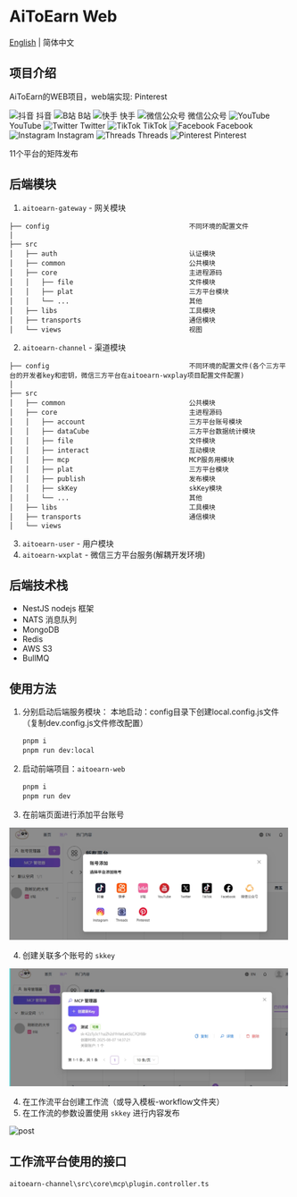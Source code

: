 <!--
 * @Author: nevin
 * @Date: 2025-01-17 19:25:28
 * @LastEditTime: 2025-02-24 19:37:13
 * @LastEditors: nevin
 * @Description:
-->
# AiToEarn Web
[English](README_EN.md) | 简体中文

## 项目介绍

AiToEarn的WEB项目，web端实现: Pinterest 

![抖音](https://lf1-cdn-tos.bytegoofy.com/goofy/ies/douyin_web/public/favicon.ico '抖音') 抖音
![B站](https://i0.hdslb.com/bfs/static/jinkela/long/images/favicon.ico 'B站') B站
![快手](https://s1-111422.kwimgs.com/kos/nlav111422/ks-web/favicon.ico '快手') 快手
![微信公众号](https://res.wx.qq.com/a/wx_fed/assets/res/NTI4MWU5.ico '微信公众号') 微信公众号
![YouTube](https://www.youtube.com/s/desktop/3ad23781/img/logos/favicon.ico 'YouTube') YouTube
![Twitter](https://abs.twimg.com/responsive-web/client-web/icon-svg.ea5ff4aa.svg 'Twitter') Twitter
![TikTok](https://www.tiktok.com/favicon.ico 'TikTok') TikTok
![Facebook](https://static.xx.fbcdn.net/rsrc.php/y1/r/ay1hV6OlegS.ico 'Facebook') Facebook
![Instagram](https://static.cdninstagram.com/rsrc.php/y4/r/QaBlI0OZiks.ico 'Instagram') Instagram
![Threads](https://static.cdninstagram.com/rsrc.php/ye/r/lEu8iVizmNW.ico 'Threads') Threads
![Pinterest](https://s.pinimg.com/webapp/logo_transparent_144x144-3da7a67b.png 'Pinterest') Pinterest


11个平台的矩阵发布

## 后端模块

1. `aitoearn-gateway` - 网关模块
```tree
├── config                                   不同环境的配置文件
│
├── src                                      
│   ├── auth                                 认证模块
│   ├── common                               公共模块
│   ├── core                                 主进程源码
│   │   ├── file                             文件模块
│   │   ├── plat                             三方平台模块
│   │   └── ...                              其他
│   ├── libs                                 工具模块
│   ├── transports                           通信模块
│   └── views                                视图
```
2. `aitoearn-channel` - 渠道模块
```tree
├── config                                   不同环境的配置文件(各个三方平台的开发者key和密钥，微信三方平台在aitoearn-wxplay项目配置文件配置)
│
├── src                                      
│   ├── common                               公共模块
│   ├── core                                 主进程源码
│   │   ├── account                          三方平台账号模块
│   │   ├── dataCube                         三方平台数据统计模块
│   │   ├── file                             文件模块
│   │   ├── interact                         互动模块
│   │   ├── mcp                              MCP服务用模块
│   │   ├── plat                             三方平台模块
│   │   ├── publish                          发布模块
│   │   ├── skKey                            skKey模块
│   │   └── ...                              其他
│   ├── libs                                 工具模块
│   ├── transports                           通信模块
│   └── views    
```
3. `aitoearn-user` - 用户模块
4. `aitoearn-wxplat` - 微信三方平台服务(解耦开发环境)

## 后端技术栈

- NestJS nodejs 框架
- NATS 消息队列
- MongoDB
- Redis
- AWS S3
- BullMQ

## 使用方法

1. 分别启动后端服务模块：
   本地启动：config目录下创建local.config.js文件（复制dev.config.js文件修改配置）
   ```sh
   pnpm i 
   pnpm run dev:local
   ```
2. 启动前端项目：`aitoearn-web`
   ```sh
   pnpm i
   pnpm run dev
   ```
3. 在前端页面进行添加平台账号
<img src="./workflow/img/account.jpeg" alt="post" width="500"/>

4. 创建关联多个账号的 `skkey`
<img src="./workflow/img/skkey.jpg" alt="post" width="500"/>

4. 在工作流平台创建工作流（或导入模板-workflow文件夹）
5. 在工作流的参数设置使用 `skkey` 进行内容发布
<img src="./workflow/img/fl.jpg" alt="post" width="500"/>

## 工作流平台使用的接口

`aitoearn-channel\src\core\mcp\plugin.controller.ts`